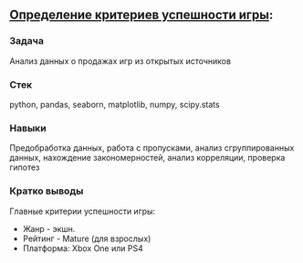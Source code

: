 ## [Определение критериев успешности игры](games_analysis.ipynb):
### Задача
Анализ данных о продажах игр из открытых источников
### Стек
python, pandas, seaborn, matplotlib, numpy, scipy.stats
### Навыки
Предобработка данных, работа с пропусками, анализ сгруппированных данных, нахождение закономерностей, анализ корреляции, проверка гипотез
### Кратко выводы
Главные критерии успешности игры:
- Жанр - экшн.
- Рейтинг - Mature (для взрослых)
- Платформа: Xbox One или PS4
